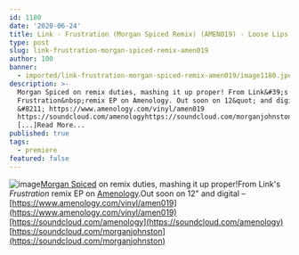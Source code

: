 ```yaml
---
id: 1180
date: '2020-06-24'
title: Link - Frustration (Morgan Spiced Remix) (AMEN019) - Loose Lips
type: post
slug: link-frustration-morgan-spiced-remix-amen019
author: 100
banner:
  - imported/link-frustration-morgan-spiced-remix-amen019/image1180.jpeg
description: >-
  Morgan Spiced on remix duties, mashing it up proper! From Link&#39;s
  Frustration&nbsp;remix EP on Amenology. Out soon on 12&quot; and digital
  &#8211; https://www.amenology.com/vinyl/amen019
  https://soundcloud.com/amenologyhttps://soundcloud.com/morganjohnston
  [...]Read More...
published: true
tags:
  - premiere
featured: false
---
```

![image](../imported/link-frustration-morgan-spiced-remix-amen019/image1180.jpeg)[Morgan Spiced](https://soundcloud.com/morganjohnston) on remix duties, mashing it up proper!From Link's _Frustration_ remix EP on [Amenology](https://www.amenology.com/).Out soon on 12" and digital – [](https://www.amenology.com/vinyl/amen019)[https://www.amenology.com/vinyl/amen019](https://www.amenology.com/vinyl/amen019)[https://soundcloud.com/amenology](https://soundcloud.com/amenology)  
[](https://soundcloud.com/morganjohnston)[https://soundcloud.com/morganjohnston](https://soundcloud.com/morganjohnston)